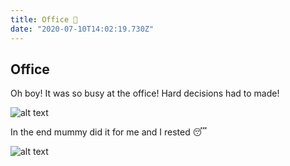 ```yaml
---
title: Office 💼
date: "2020-07-10T14:02:19.730Z"
---
```


## Office

Oh boy! It was so busy at the office! Hard decisions had to made!

![alt text](/images/office/office001.webp "Pug in front of a computer.")

In the end mummy did it for me and I rested 😴

![alt text](/images/office/office002.webp "Pug is sleeping.")
